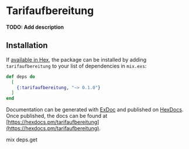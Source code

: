 # Tarifaufbereitung

**TODO: Add description**

## Installation

If [available in Hex](https://hex.pm/docs/publish), the package can be installed
by adding `tarifaufbereitung` to your list of dependencies in `mix.exs`:

```elixir
def deps do
  [
    {:tarifaufbereitung, "~> 0.1.0"}
  ]
end
```

Documentation can be generated with [ExDoc](https://github.com/elixir-lang/ex_doc)
and published on [HexDocs](https://hexdocs.pm). Once published, the docs can
be found at [https://hexdocs.pm/tarifaufbereitung](https://hexdocs.pm/tarifaufbereitung).

mix deps.get